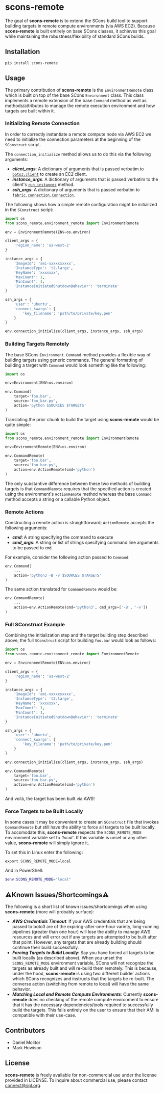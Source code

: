 # scons-remote
The goal of **scons-remote** is to extend the SCons build tool to support building targets 
in remote compute environments (via AWS EC2). Because **scons-remote** is built entirely on 
base SCons classes, it achieves this goal while maintaining the robustness/flexibility of 
standard SCons builds.

## Installation
```
pip install scons-remote
```

## Usage
The primary contribution of **scons-remote** is the `EnvironmentRemote` class 
which is built on top of the base SCons `Environment` class. This class
implements a remote extension of the base `Command` method as well as
methods/attributes to manage the remote execution environment and how targets
are built within it.

### Initializing Remote Connection
In order to correctly instantiate a remote compute node via AWS EC2
we need to initialize the connection parameters at the beginning of
the `SConstruct` script.

The `connection_initialize` method allows us to do this via the
following arguments:
- *__client_args__*: A dictionary of arguments that is passed verbatim to
[`boto3.client`](https://boto3.amazonaws.com/v1/documentation/api/latest/reference/core/session.html#boto3.session.Session.client)
to create an EC2 client.
- *__instance_args__*: A dictionary of arguments that is passed verbatim to
the client's [`run_instances`](https://boto3.amazonaws.com/v1/documentation/api/latest/reference/services/ec2.html#EC2.Client.run_instances)
method.
- *__ssh_args__*: A dictionary of arguments that is passed verbatim to
[`fabric.connection.Connection`](https://docs.fabfile.org/en/2.6/api/connection.html).

The following shows how a simple remote configuration might be initialized
in the `SConstruct` script:
```python
import os
from scons_remote.environment_remote import EnvironmentRemote

env = EnvironmentRemote(ENV=os.environ)

client_args = {
    'region_name': 'us-west-2'
}

instance_args = {
    'ImageId': 'ami-xxxxxxxxxx',
    'InstanceType': 't2.large',
    'KeyName': 'xxxxxxx',
    'MaxCount': 1,
    'MinCount': 1,
    'InstanceInitiatedShutdownBehavior': 'terminate'
}

ssh_args = {
    'user': 'ubuntu',
    'connect_kwargs': {
        'key_filename': 'path/to/private/key.pem'
    }
}

env.connection_initialize(client_args, instance_args, ssh_args)
```

### Building Targets Remotely
The base SCons `Environment.Command` method provides a flexible way of building 
targets using generic commands. The general formatting of building a target with
`Command` would look something like the following:
```python
import os

env=Environment(ENV=os.environ)

env.Command(
    target='foo.bar',
    source='foo_bar.py',
    action='python $SOURCES $TARGETS'
)
```

Translating the prior chunk to build the target using **scons-remote** would be quite simple:
```python
import os
from scons_remote.environment_remote import EnvironmentRemote

env=EnvironmentRemote(ENV=os.environ)

env.CommandRemote(
    target='foo.bar',
    source='foo_bar.py',
    action=env.ActionRemote(cmd='python')
)
```
The only substantive difference between these two methods of building targets is that
`CommandRemote` requires that the specified action is created using the environment's
`ActionRemote` method whereas the base `Command` method accepts a string or a callable Python object.

### Remote Actions
Constructing a remote action is straightforward; `ActionRemote` accepts the following arguments:
- *__cmd__*: A string specifying the command to execute
- *__cmd_args__*: A string or list of strings specifying command line arguments
to be passed to `cmd`.

For example, consider the following action passed to `Command`:
```python
env.Command(
    ...
    action='python3 -B -v $SOURCES $TARGETS'
)
```
The same action translated for `CommandRemote` would be:
```python
env.CommandRemote(
    ...
    action=env.ActionRemote(cmd='python3', cmd_args=['-B', '-v'])
)
```

### Full SConstruct Example
Combining the initialization step and the target building step described above, the full `SConstruct`
script for building `foo.bar` would look as follows:
```python
import os
from scons_remote.environment_remote import EnvironmentRemote

env = EnvironmentRemote(ENV=os.environ)

client_args = {
    'region_name': 'us-west-2'
}

instance_args = {
    'ImageId': 'ami-xxxxxxxxxx',
    'InstanceType': 't2.large',
    'KeyName': 'xxxxxxx',
    'MaxCount': 1,
    'MinCount': 1,
    'InstanceInitiatedShutdownBehavior': 'terminate'
}

ssh_args = {
    'user': 'ubuntu',
    'connect_kwargs': {
        'key_filename': 'path/to/private/key.pem'
    }
}

env.connection_initialize(client_args, instance_args, ssh_args)

env.CommandRemote(
    target='foo.bar',
    source='foo_bar.py',
    action=env.ActionRemote(cmd='python')
)
```
And voilà, the target has been built via AWS!

### Force Targets to be Built Locally
In some cases it may be convenient to create an `SConstruct` file that invokes `CommandRemote` but still have
the ability to force all targets to be built locally. To accomodate this, **scons-remote** respects the
`SCONS_REMOTE_MODE` environment variable set to *'local'*. If this variable is unset or any other value,
**scons-remote** will simply ignore it.

To set this in Linux enter the following:
```shell
export SCONS_REMOTE_MODE=local
```
And in PowerShell:
```ps1
$env:SCONS_REMOTE_MODE="local"
```

## ⚠️Known Issues/Shortcomings⚠️
The following is a short list of known issues/shortcomings when using **scons-remote** (more will probably surface):
- *__AWS Credentials Timeout__*: If your AWS credentials that are being passed to boto3 are of the
expiring-after-one-hour variety, long-running pipelines (greater than one hour) will lose the ability to manage
AWS resources and will error out if any targets are attempted to be built after that point. However, any targets
that are already building should continue their build successfully.
- *__Forcing Targets to Build Locally__*: Say you have forced all targets to be built locally (as described above).
When you unset the `SCONS_REMOTE_MODE` environment variable, SCons will not recognize the targets as already
built and will re-build them remotely. This is because, under the hood, **scons-remote** is using two different
builder actions which SCons recognizes and instructs that the targets be re-built. The converse action (switching
from remote to local) will have the same behavior.
- *__Matching Local and Remote Compute Environments__*: Currently **scons-remote** does no checking of the remote
compute environment to ensure that it has the necessary dependencies/tools required to successfully build the targets.
This falls entirely on the user to ensure that their AMI is compatible with their use-case.

## Contributors
- Daniel Molitor
- Mark Howison

## License
**scons-remote** is freely available for non-commercial use under the license provided in LICENSE. To inquire about commercial use, please contact connect@ripl.org.
